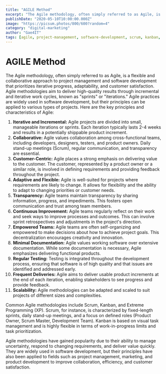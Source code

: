 ```yaml
---
title: "AGILE Method"
excerpt: "The Agile methodology, often simply referred to as Agile, is a flexible and collaborative approach to project management and software development that prioritizes iterative progress, adaptability, and customer satisfaction."
publishDate: "2020-05-10T10:00:00.000Z"
image: "https://picsum.photos/800/600?random=4"
category: "digital-marketing"
author: "Gae4IT"
tags: [agile, project-management, software-development, scrum, kanban, extreme-programming]
---
```


# AGILE Method

The Agile methodology, often simply referred to as Agile, is a flexible and collaborative approach to project management and software development that prioritizes iterative progress, adaptability, and customer satisfaction. Agile methodologies aim to deliver high-quality results through incremental and iterative work cycles, known as "sprints" or "iterations." Agile practices are widely used in software development, but their principles can be applied to various types of projects. Here are the key principles and characteristics of Agile:

1. **Iterative and Incremental:** Agile projects are divided into small, manageable iterations or sprints. Each iteration typically lasts 2-4 weeks and results in a potentially shippable product increment.
2. **Collaborative:** Agile values collaboration among cross-functional teams, including developers, designers, testers, and product owners. Daily stand-up meetings (Scrum), regular communication, and transparency are essential.
3. **Customer-Centric:** Agile places a strong emphasis on delivering value to the customer. The customer, represented by a product owner or a similar role, is involved in defining requirements and providing feedback throughout the project.
4. **Adaptive and Flexible:** Agile is well-suited for projects where requirements are likely to change. It allows for flexibility and the ability to adapt to changing priorities or customer needs.
5. **Transparency:** Agile teams maintain transparency by sharing information, progress, and impediments. This fosters open communication and trust among team members.
6. **Continuous Improvement:** Agile teams regularly reflect on their work and seek ways to improve processes and outcomes. This can involve sprint retrospectives and adjustments in the project's direction.
7. **Empowered Teams:** Agile teams are often self-organizing and empowered to make decisions about how to achieve project goals. This decentralization encourages creativity and innovation.
8. **Minimal Documentation:** Agile values working software over extensive documentation. While some documentation is necessary, Agile emphasizes delivering functional products.
9. **Regular Testing:** Testing is integrated throughout the development process, ensuring that software is of high quality and that issues are identified and addressed early.
10. **Frequent Deliveries:** Agile aims to deliver usable product increments at the end of each iteration, enabling stakeholders to see progress and provide feedback.
11. **Scalability:** Agile methodologies can be adapted and scaled to suit projects of different sizes and complexities.

Common Agile methodologies include Scrum, Kanban, and Extreme Programming (XP). Scrum, for instance, is characterized by fixed-length sprints, daily stand-up meetings, and a focus on defined roles (Product Owner, Scrum Master, Development Team). Kanban is based on visual task management and is highly flexible in terms of work-in-progress limits and task prioritization.

Agile methodologies have gained popularity due to their ability to manage uncertainty, respond to changing requirements, and deliver value quickly. They are widely used in software development, but their principles have also been applied to fields such as project management, marketing, and product development to improve collaboration, efficiency, and customer satisfaction.